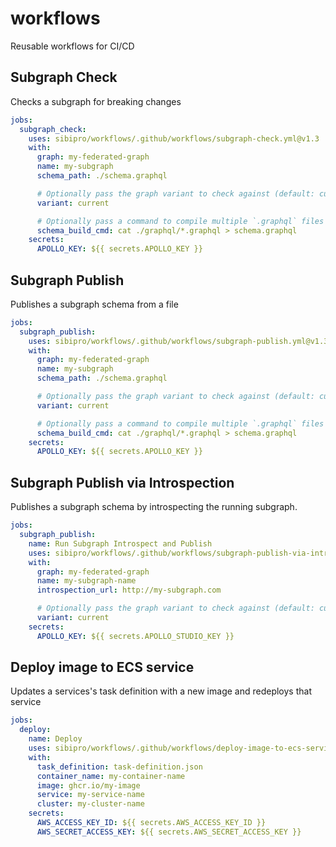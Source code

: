# workflows

Reusable workflows for CI/CD

## Subgraph Check

Checks a subgraph for breaking changes

```yml
jobs:
  subgraph_check:
    uses: sibipro/workflows/.github/workflows/subgraph-check.yml@v1.3
    with:
      graph: my-federated-graph
      name: my-subgraph
      schema_path: ./schema.graphql

      # Optionally pass the graph variant to check against (default: current)
      variant: current

      # Optionally pass a command to compile multiple `.graphql` files into a single schema file
      schema_build_cmd: cat ./graphql/*.graphql > schema.graphql
    secrets:
      APOLLO_KEY: ${{ secrets.APOLLO_KEY }}
```

## Subgraph Publish

Publishes a subgraph schema from a file

```yml
jobs:
  subgraph_publish:
    uses: sibipro/workflows/.github/workflows/subgraph-publish.yml@v1.3
    with:
      graph: my-federated-graph
      name: my-subgraph
      schema_path: ./schema.graphql

      # Optionally pass the graph variant to check against (default: current)
      variant: current

      # Optionally pass a command to compile multiple `.graphql` files into a single schema file
      schema_build_cmd: cat ./graphql/*.graphql > schema.graphql
    secrets:
      APOLLO_KEY: ${{ secrets.APOLLO_KEY }}
```

## Subgraph Publish via Introspection

Publishes a subgraph schema by introspecting the running subgraph.

```yml
jobs:
  subgraph_publish:
    name: Run Subgraph Introspect and Publish
    uses: sibipro/workflows/.github/workflows/subgraph-publish-via-introspection.yml@v1.3
    with:
      graph: my-federated-graph
      name: my-subgraph-name
      introspection_url: http://my-subgraph.com

      # Optionally pass the graph variant to check against (default: current)
      variant: current
    secrets:
      APOLLO_KEY: ${{ secrets.APOLLO_STUDIO_KEY }}
```

## Deploy image to ECS service

Updates a services's task definition with a new image and redeploys that service

```yml
jobs:
  deploy:
    name: Deploy
    uses: sibipro/workflows/.github/workflows/deploy-image-to-ecs-service.yml@v1.3
    with:
      task_definition: task-definition.json
      container_name: my-container-name
      image: ghcr.io/my-image
      service: my-service-name
      cluster: my-cluster-name
    secrets:
      AWS_ACCESS_KEY_ID: ${{ secrets.AWS_ACCESS_KEY_ID }}
      AWS_SECRET_ACCESS_KEY: ${{ secrets.AWS_SECRET_ACCESS_KEY }}
```
